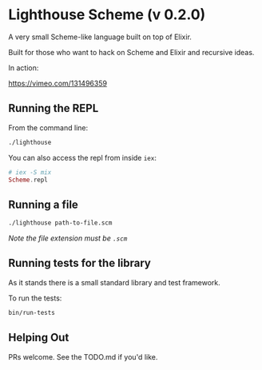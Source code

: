 # Lighthouse Scheme (v 0.2.0)

A very small Scheme-like language built on top of Elixir.

Built for those who want to hack on Scheme and Elixir and recursive ideas.

In action:

https://vimeo.com/131496359

## Running the REPL

From the command line:

```bash
./lighthouse
```

You can also access the repl from inside `iex`:

```elixir
# iex -S mix
Scheme.repl
```

## Running a file

```bash
./lighthouse path-to-file.scm
```

*Note the file extension must be `.scm`*

## Running tests for the library

As it stands there is a small standard library and test framework.

To run the tests:

```bash
bin/run-tests
```

## Helping Out

PRs welcome. See the TODO.md if you'd like.
